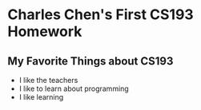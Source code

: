 # Charles Chen's First CS193 Homework

## My Favorite Things about CS193

- I like the teachers
- I like to learn about programming
- I like learning

